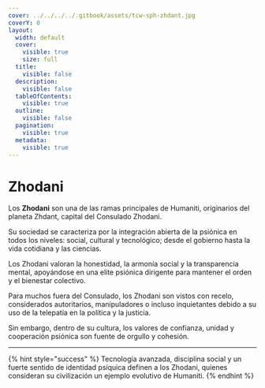 ```yaml
---
cover: ../../../../.gitbook/assets/tcw-sph-zhdant.jpg
coverY: 0
layout:
  width: default
  cover:
    visible: true
    size: full
  title:
    visible: false
  description:
    visible: false
  tableOfContents:
    visible: true
  outline:
    visible: false
  pagination:
    visible: true
  metadata:
    visible: true
---
```


# Zhodani

Los **Zhodani** son una de las ramas principales de Humaniti, originarios del planeta Zhdant, capital del Consulado Zhodani.

Su sociedad se caracteriza por la integración abierta de la psiónica en todos los niveles: social, cultural y tecnológico; desde el gobierno hasta la vida cotidiana y las ciencias.

Los Zhodani valoran la honestidad, la armonía social y la transparencia mental, apoyándose en una elite psiónica dirigente para mantener el orden y el bienestar colectivo.

Para muchos fuera del Consulado, los Zhodani son vistos con recelo, considerados autoritarios, manipuladores o incluso inquietantes debido a su uso de la telepatía en la política y la justicia.

Sin embargo, dentro de su cultura, los valores de confianza, unidad y cooperación psiónica son fuente de orgullo y cohesión.

***

{% hint style="success" %}
Tecnología avanzada, disciplina social y un fuerte sentido de identidad psíquica definen a los Zhodani, quienes consideran su civilización un ejemplo evolutivo de Humaniti.
{% endhint %}
